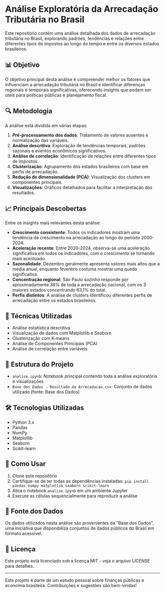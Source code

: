# Análise Exploratória da Arrecadação Tributária no Brasil

Este repositório contém uma análise detalhada dos dados de arrecadação tributária no Brasil, explorando padrões, tendências e relações entre diferentes tipos de impostos ao longo do tempo e entre os diversos estados brasileiros.

## 📊 Objetivo

O objetivo principal desta análise é compreender melhor os fatores que influenciam a arrecadação tributária no Brasil e identificar diferenças regionais e temporais significativas, oferecendo insights que podem ser úteis para políticas públicas e planejamento fiscal.

## 🔍 Metodologia

A análise está dividida em várias etapas:

1. **Pré-processamento dos dados**: Tratamento de valores ausentes e normalização das variáveis.
2. **Análise descritiva**: Exploração de tendências temporais, padrões sazonais e eventos econômicos significativos.
3. **Análise de correlação**: Identificação de relações entre diferentes tipos de impostos.
4. **Clusterização**: Agrupamento dos estados brasileiros com base em perfis de arrecadação.
5. **Redução de dimensionalidade (PCA)**: Visualização dos clusters em componentes principais.
6. **Visualizações**: Gráficos detalhados para facilitar a interpretação dos resultados.

## 📈 Principais Descobertas

Entre os insights mais relevantes desta análise:

- **Crescimento consistente**: Todos os indicadores mostram uma tendência de crescimento na arrecadação ao longo do período 2000-2024.
- **Aceleração recente**: Entre 2020-2024, observa-se uma aceleração significativa em todos os indicadores, com o crescimento se tornando mais acentuado.
- **Sazonalidade**: Dezembro geralmente apresenta valores mais altos que a média anual, enquanto fevereiro costuma mostrar uma queda significativa.
- **Concentração regional**: São Paulo sozinho responde por aproximadamente 38% de toda a arrecadação nacional, com os 3 maiores estados concentrando 63,1% do total.
- **Perfis distintos**: A análise de clusters identificou diferentes perfis de arrecadação entre os estados brasileiros.

## 🔧 Técnicas Utilizadas

- Análise estatística descritiva
- Visualização de dados com Matplotlib e Seaborn
- Clusterização com K-means
- Análise de Componentes Principais (PCA)
- Análise de correlação entre variáveis

## 📂 Estrutura do Projeto

- `analise.ipynb`: Notebook principal contendo toda a análise exploratória e visualizações
- `Base dos Dados - Resultado da Arrecadacao.csv`: Conjunto de dados utilizado (fonte: Base dos Dados)

## 🛠️ Tecnologias Utilizadas

- Python 3.x
- Pandas
- NumPy
- Matplotlib
- Seaborn
- Scikit-learn

## 📝 Como Usar

1. Clone este repositório
2. Certifique-se de ter todas as dependências instaladas: `pip install pandas numpy matplotlib seaborn scikit-learn`
3. Abra o notebook `analise.ipynb` em um ambiente Jupyter
4. Execute as células sequencialmente para reproduzir a análise

## 🔗 Fonte dos Dados

Os dados utilizados nesta análise são provenientes da "Base dos Dados", uma iniciativa que disponibiliza conjuntos de dados públicos do Brasil em formato acessível.

## 📜 Licença

Este projeto está licenciado sob a licença MIT - veja o arquivo LICENSE para detalhes.

---

Este projeto é parte de um estudo pessoal sobre finanças públicas e economia brasileira. Contribuições e sugestões são bem-vindas!
